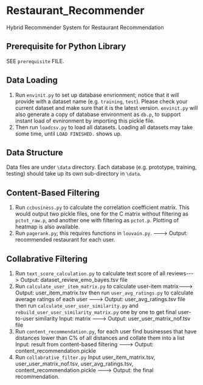 # Restaurant_Recommender
Hybrid Recommender System for Restaurant Recommendation

## Prerequisite for Python Library
SEE `prerequisite` FILE.

## Data Loading
1. Run `envinit.py` to set up database envrionment; notice that it will provide with a dataset name (e.g. `training`, `test`). Please check your current dataset and make sure that it is the latest version. `envinit.py` will also generate a copy of database environment as `db.p`, to support instant load of evnironment by importing this pickle file.
2. Then run `loadcsv.py` to load all datasets. Loading all datasets may take some time, until `LOAD FINISHED.` shows up.

## Data Structure
Data files are under `\data` directory. Each database (e.g. prototype, training, testing) should take up its own sub-directory in `\data`.

## Content-Based Filtering
1. Run `ccbusiness.py` to calculate the correlation coefficient matrix. This would output two pickle files, one for the C matrix without filtering as `pctot_raw.p`, and another one with filtering as `pctot.p`. Plotting of heatmap is also available.
2. Run `pagerank.py`; this requires functions in `louvain.py`. ---> Output: recommended restaurant for each user.

## Collabrative Filtering
1. Run `text_score_calculation.py` to calculate text score of all reviews---> Output: dataset_review_emo_bayes.tsv file
2. Run `calculate_user_item_matrix.py` to calculate user-item matrix---> Output: user_item_matrix.tsv
   then run `user_avg_ratings.py` to calculate average ratings of each user ---> Output: user_avg_ratings.tsv file
   then run `calculate_user_user_similarity.py` and `rebuild_user_user_similarity_matrix.py` one by one to get final user-to-user similarity    Input: matrix ---> Output: user_user_matrix_nof.tsv file
3. Run `content_recommendation.py`, for each user find businesses that have distances lower than C% of all distances and collate them into a list   Input: result from content-based filtering ---> Output: content_recommendation.pickle
4. Run `collabrative_filter.py` Input user_item_matrix.tsv, user_user_matrix_nof.tsv, user_avg_ratings.tsv, content_recommendation.pickle --->  Output: the final recommendation.
